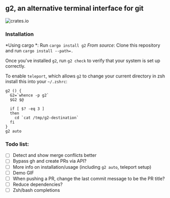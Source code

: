 ## g2, an alternative terminal interface for git

![crates.io](https://img.shields.io/crates/v/g2.svg)

### Installation

*Using cargo *: Run `cargo install g2`
*From source*: Clone this repository and run `cargo install --path=.`

Once you've installed `g2`, run `g2 check` to verify that your system is set up correctly.

To enable `teleport`, which allows `g2` to change your
current directory in zsh install this into your `~/.zshrc`:

```
g2 () {
  G2=`whence -p g2`
  $G2 $@

  if [ $? -eq 3 ]
  then
    cd `cat /tmp/g2-destination`
  fi
}
g2 auto
```

### Todo list:
 
 - [ ] Detect and show merge conflicts better
 - [ ] Bypass gh and create PRs via API?
 - [ ] More info on installation/usage (including `g2 auto`, teleport setup)
 - [ ] Demo GIF
 - [ ] When pushing a PR, change the last commit message to be the PR title?
 - [ ] Reduce dependencies?
 - [ ] Zsh/bash completions
